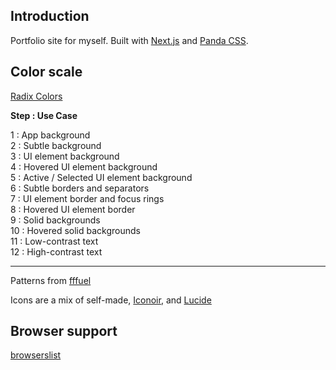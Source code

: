 ## Introduction

Portfolio site for myself. Built with [Next.js](https://nextjs.org) and [Panda CSS](https://panda-css.com).

## Color scale

[Radix Colors](https://www.radix-ui.com/docs/colors/palette-composition/understanding-the-scale)

**Step : Use Case**

1 : App background<br />
2 : Subtle background<br />
3 : UI element background<br />
4 : Hovered UI element background<br />
5 : Active / Selected UI element background<br />
6 : Subtle borders and separators<br />
7 : UI element border and focus rings<br />
8 : Hovered UI element border<br />
9 : Solid backgrounds<br />
10 : Hovered solid backgrounds<br />
11 : Low-contrast text<br />
12 : High-contrast text<br />

---

Patterns from [fffuel](https://fffuel.co)

Icons are a mix of self-made, [Iconoir](https://iconoir.com/), and [Lucide](https://lucide.dev)

## Browser support

[browserslist](https://browserslist.dev/?q=bGFzdCAyIHZlcnNpb25zIGFuZCA%2BIDAuMjUlLCBub3QgZGVhZA%3D%3D)

